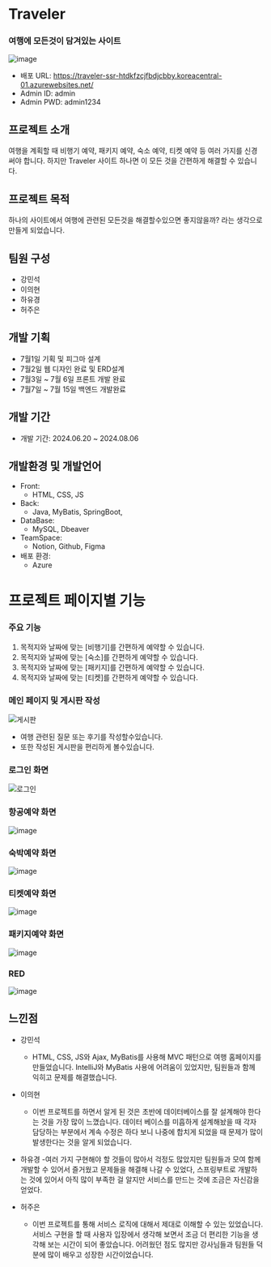 # Traveler


### 여행에 모든것이 담겨있는 사이트

![image](https://github.com/user-attachments/assets/d2868a55-9da8-490d-8dcf-b3868947d823)

- 배포 URL: https://traveler-ssr-htdkfzcjfbdjcbby.koreacentral-01.azurewebsites.net/
- Admin ID: admin
- Admin PWD: admin1234


## 프로젝트 소개

여행을 계획할 때 비행기 예약, 패키지 예약, 숙소 예약, 티켓 예약 등 여러 가지를 신경 써야 합니다. 하지만 Traveler 사이트 하나면 이 모든 것을 간편하게 해결할 수 있습니다.

## 프로젝트 목적

하나의 사이트에서 여행에 관련된 모든것을 해결할수있으면 좋지않을까? 라는 생각으로 만들게 되었습니다.

## 팀원 구성

- 강민석
- 이의현
- 하유경
- 허주은

## 개발 기획
- 7월1일 기획 및 피그마 설계
- 7월2일 웹 디자인 완료 및 ERD설계
- 7월3일 ~ 7월 6일 프론트 개발 완료
- 7월7일 ~ 7월 15일 백엔드 개발완료

## 개발 기간

- 개발 기간: 2024.06.20 ~ 2024.08.06

## 개발환경 및 개발언어

- Front:
  -  HTML, CSS, JS
- Back:
  - Java, MyBatis, SpringBoot,
- DataBase:
  - MySQL, Dbeaver
- TeamSpace:
  - Notion, Github, Figma
- 배포 환경:
  - Azure

# 프로젝트 페이지별 기능

### 주요 기능
1. 목적지와 날짜에 맞는 [비행기]를 간편하게 예약할 수 있습니다.
2. 목적지와 날짜에 맞는 [숙소]를 간편하게 예약할 수 있습니다.
3. 목적지와 날짜에 맞는 [패키지]를 간편하게 예약할 수 있습니다.
4. 목적지와 날짜에 맞는 [티켓]를 간편하게 예약할 수 있습니다.


### 메인 페이지 및 게시판 작성
![게시판](https://github.com/user-attachments/assets/5b87ed17-71f3-4e3f-9ab5-84318e55e5b9)
- 여행 관련된 질문 또는 후기를 작성할수있습니다.
- 또한 작성된 게시판을 편리하게 볼수있습니다.

 
### 로그인 화면
![로그인](https://github.com/user-attachments/assets/f8fc9dfb-b1cb-4ef0-80e1-552e3fd1edf0)

### 항공예약 화면
![image](https://github.com/user-attachments/assets/3a859518-7e8f-4653-97fa-e3cdccaeab5f)


### 숙박예약 화면
![image](https://github.com/user-attachments/assets/a24bf30c-5caa-4a70-ba19-849857fcd04d)


### 티켓예약 화면
![image](https://github.com/user-attachments/assets/6c79355d-9cc1-4140-9dcc-5e8e354d90ed)



### 패키지예약 화면
![image](https://github.com/user-attachments/assets/430fbd8a-fd4e-4451-a851-77856037789b)


### RED 
![image](https://github.com/user-attachments/assets/a7ebb675-2438-49c3-b54f-b3e1b721da38)




## 느낀점

- 강민석
  - HTML, CSS, JS와 Ajax, MyBatis를 사용해 MVC 패턴으로 여행 홈페이지를 만들었습니다. IntelliJ와 MyBatis 사용에 어려움이 있었지만, 팀원들과 함께 익히고 문제를 해결했습니다.
 
- 이의현
  - 이번 프로젝트를 하면서 알게 된 것은 초반에 데이터베이스를 잘 설계해야 한다는 것을 가장 많이 느꼈습니다. 데이터 베이스를 미흡하게 설계해놨을 때 각자 담당하는 부분에서 계속 수정은 하다 보니 나중에 합치게 되었을 때 문제가 많이 발생한다는 것을 알게 되었습니다.
  
- 하유경
  -여러 가지 구현해야 할 것들이 많아서 걱정도 많았지만 팀원들과 모여 함께 개발할 수 있어서 즐거웠고 문제들을 해결해 나갈 수 있었다, 스프링부트로 개발하는 것에 있어서 아직 많이 부족한 걸 알지만 서비스를 만드는 것에 조금은 자신감을 얻었다.
  
- 허주은
  - 이번 프로젝트를 통해 서비스 로직에 대해서 제대로 이해할 수 있는 있었습니다. 서비스 구현을 할 때 사용자 입장에서 생각해 보면서 조금 더 편리한 기능을 생각해 보는 시간이 되어 좋았습니다. 어려웠던 점도 많지만 강사님들과 팀원들 덕분에 많이 배우고 성장한 시간이었습니다.
